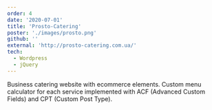 ```yaml
---
order: 4
date: '2020-07-01'
title: 'Prosto-Catering'
poster: './images/prosto.png'
github: ''
external: 'http://prosto-catering.com.ua/'
tech:
  - Wordpress
  - jQuery
---
```


Business catering website with ecommerce elements. Custom menu calculator for
each service implemented with ACF (Advanced Custom Fields) and CPT (Custom Post
Type).

